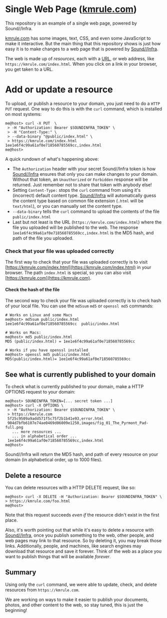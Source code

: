 # Single Web Page ([kmrule.com](https://kmrule.com))
This repository is an example of a single web page, powered by Sound//Infra.

[kmrule.com](https://kmrule.com) has some images, text, CSS, and even some
JavaScript to make it interactive. But the main thing that this repository shows
is just how easy it is to make changes to a web page that is powered by
[Sound//Infra](https://soundinfra.com).

The web is made up of *resources*, each with
a [URL](https://en.wikipedia.org/wiki/URL), or web address,
like `https://kmrule.com/index.html`. When you click on a link in your browser,
you get taken to a URL.

# Add or update a resource
To upload, or publish a resource to your domain, you just need to do
a `HTTP PUT` request. One way to do this is with the `curl` command, which is
installed on most systems:
```
me@host> curl -X PUT  \
 > -H "Authorization: Bearer $SOUNDINFRA_TOKEN" \
 > -H "Content-Type:" \
 > --data-binary "@public/index.html" \
 > https://kmrule.com/index.html
1ee1e6f4c99a61af0e718560785569cc,index.html
me@host>
```
A quick rundown of what's happening above:
* The `Authorization` header with your secret Sound//Infra token is how
  [Sound//Infra](https://soundinfra.com) ensures that only you can make changes
  to your domain. Without that token, an `Unauthorized` or `Forbidden` response
  will be returned. Just remember not to share that token with anybody else!
* Setting `Content-Type:` stops the `curl` command from using it's
  (incorrect) default content type. [Sound//Infra](https://soundinfra.com) will
  automatically guess the content type based on common file extension (`.html`
  will be `text/html`), or you can manually set the content type.
* `--data-binary` tells the `curl` command to upload the contents of the file
  `public/index.html`
* Last but not least is the URL (`https://kmrule.com/index.html`) where the
  file you uploaded will be published to the web.
The response `1ee1e6f4c99a61af0e718560785569cc,index.html` is the MD5 hash,
and path of the file you uploaded.

### Check that your file was uploaded correctly
The first way to check that your file was uploaded correctly is to visit
[https://kmrule.com/index.html](https://kmrule.com/index.html) in your browser.
The path `index.html` is special, so you can also visit
[https://kmrule.com](https://kmrule.com).

#### Check the hash of the file
The second way to check your file was uploaded correctly is to check hash of
your local file. You can use the `md5sum` `md5` or `openssl md5` commands:
```
# Works on Linux and some Macs
me@host> md5sum public/index.html
1ee1e6f4c99a61af0e718560785569cc  public/index.html

# Works on Macs:
me@host> md5 public/index.html
MD5 (public/index.html) = 1ee1e6f4c99a61af0e718560785569cc

# Works if you have openssl installed
me@host> openssl md5 public/index.html
MD5(public/index.html)= 1ee1e6f4c99a61af0e718560785569cc
```
## See what is currently published to your domain
To check what is currently published to your domain, make a HTTP OPTIONS
request to your domain:
```
me@host> SOUNDINFRA_TOKEN=[... secret token ...]
me@host> curl -X OPTIONS \
 > -H "Authorization: Bearer $SOUNDINFRA_TOKEN" \
 > https://kmrule.com
 5f25c9509a9add571f5c75f2b1b41e93,error.html
 904d7bfb6107e74ae0469d06009e1250,images/fig_01_The_Pyrmont_Pad-full.png
   ... more resources ...
   ... in alphabetical order ...
 1ee1e6f4c99a61af0e718560785569cc,index.html
me@host>
```

Sound//Infra will return the MD5 hash, and path of every resource on your
domain (in alphabetical order, up to 1000 files).

## Delete a resource
You can delete resources with a HTTP DELETE request, like so:
```
me@host> curl -X DELETE -H "Authorization: Bearer $SOUNDINFRA_TOKEN" \
> https://kmrule.com/foo.html
me@host>
```
Note that this request succeeds *even if* the resource didn't exist in the
first place.

Also, it's worth pointing out that while it's easy to delete a resource with
[Sound//Infra](https://soundinfra.com), once you publish something to the
web, other people, and web pages may link to that resource. So by deleting it,
you may break those links. Additionally, people, and machines, like search
engines may download that resource and save it forever. Think of the web as
a place you want to publish things that will be available *forever*.

## Summary
Using only the `curl` command, we were able to update, check, and delete
resources from `https://kmrule.com`.

We are working on ways  to make it easier to publish your documents, photos,
and other content to the web, so stay tuned, this is just the beginning!